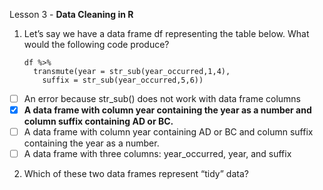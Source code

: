 Lesson 3 - **Data Cleaning in R**

1.	Let’s say we have a data frame df representing the table below. What would the following code produce?

        df %>%
          transmute(year = str_sub(year_occurred,1,4),
            suffix = str_sub(year_occurred,5,6))

-   [ ]	An error because str_sub() does not work with data frame columns
-   [x]	**A data frame with column year containing the year as a number and column suffix containing AD or BC.**
-   [ ]	A data frame with column year containing AD or BC and column suffix containing the year as a number.
-   [ ]	A data frame with three columns: year_occurred, year, and suffix

2.	Which of these two data frames represent “tidy” data?
